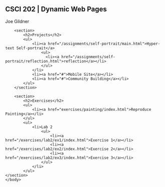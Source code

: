 <!DOCTYPE html>
<html>
    <head>
        <title>Joe Gildner | Welcome</title>
        <link rel="stylesheet" type="text/css" href="/css/main.css">
    </head>
    <body>
        <section>
            <h1>CSCI 202 | Dynamic Web Pages</h1>
            <p>Joe Gildner</p>
        </div>
    
        <section>
            <h2>Projects</h2>
            <ul>
                <li><a href="/assignments/self-portrait/main.html">Hyper-text Self-portrait</a>
                    <ul>
                      <li><a href="/assignments/self-portrait/reflection.html">reflection</a></li>
                    </ul>
                </li>
                <li><a href="#">Mobile Site</a></li>
                <li><a href="#">Community Building</a></li>
            </ul>
        </section>
    
        <section>
            <h2>Exercises</h2>
            <ul>
                <li><a href="exercises/painting/index.html">Reproduce Painting</a></li>
            </ul>
            <ul>
                <li>Lab 2
                    <ul>
                        <li><a href="/exercises/lab2/ex1/index.html">Exercise 1</a></li>
                        <li><a href="/exercises/lab2/ex2/index.html">Exercise 2</a></li>
                        <li><a href="/exercises/lab2/ex3/index.html">Exercise 3</a></li>
                    </ul>
                </li>
            </ul>
    </section>
    </body>
</html>
